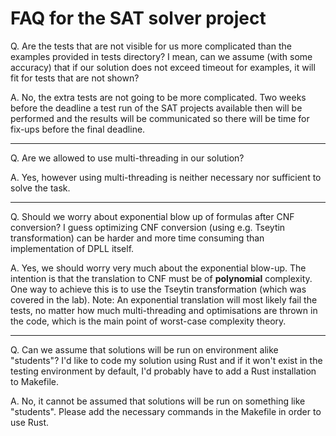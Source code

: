 # FAQ for the SAT solver project

Q. Are the tests that are not visible for us more complicated than the examples provided in tests directory?
I mean, can we assume (with some accuracy) that if our solution does not exceed timeout for examples,
it will fit for tests that are not shown?

A. No, the extra tests are not going to be more complicated.
Two weeks before the deadline a test run of the SAT projects available then will be performed
and the results will be communicated so there will be time for fix-ups before the final deadline.

***

Q. Are we allowed to use multi-threading in our solution?

A. Yes, however using multi-threading is neither necessary nor sufficient to solve the task.

***

Q. Should we worry about exponential blow up of formulas after CNF conversion? 
I guess optimizing CNF conversion (using e.g. Tseytin transformation) can be harder
and more time consuming than implementation of DPLL itself.

A. Yes, we should worry very much about the exponential blow-up.
The intention is that the translation to CNF must be of **polynomial** complexity.
One way to achieve this is to use the Tseytin transformation (which was covered in the lab).
Note: An exponential translation will most likely fail the tests,
no matter how much multi-threading and optimisations are thrown in the code,
which is the main point of worst-case complexity theory.

***

Q. Can we assume that solutions will be run on environment alike "students"?
I'd like to code my solution using Rust and if it won't exist in the testing environment by default,
I'd probably have to add a Rust installation to Makefile.

A. No, it cannot be assumed that solutions will be run on something like "students".
Please add the necessary commands in the Makefile in order to use Rust.
